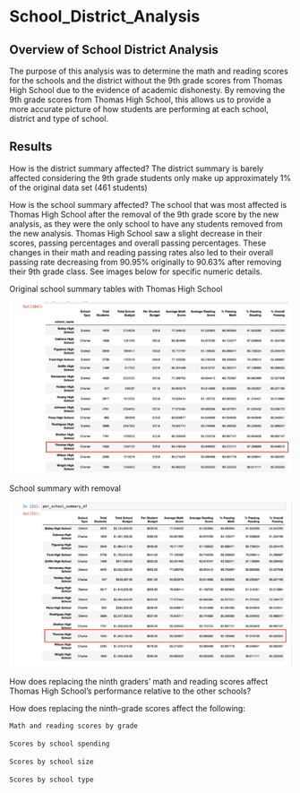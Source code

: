 # School_District_Analysis
## Overview of School District Analysis
The purpose of this analysis was to determine the math and reading scores for the schools and the district without the 9th grade scores from Thomas High School due to the evidence of academic dishonesty. By removing the 9th grade scores from Thomas High School, this allows us to provide a more accurate picture of how students are performing at each school, district and type of school. 

## Results
  How is the district summary affected?
  The district summary is barely affected considering the 9th grade students only make up approximately 1% of the original data set (461 students)
  
  How is the school summary affected?
  The school that was most affected is Thomas High School after the removal of the 9th grade score by the new analysis, as they were the only school to have any students removed from the new analysis. Thomas High School saw a slight decrease in their scores, passing percentages and overall passing percentages.  These changes in their math and reading passing rates also led to their overall passing rate decreasing from 90.95% originally to 90.63% after removing their 9th grade class. See images below for specific numeric details. 
  
  Original school summary tables with Thomas High School
  
  ![Resources/Original_school_summary](/Resources/Original_school_summary.png)
  
  School summary with removal 
  
  ![Resources/Removal_school_summary](/Resources/Removal_school_summary.png)
  
  How does replacing the ninth graders’ math and reading scores affect Thomas High School’s performance relative to the other schools?
  
  How does replacing the ninth-grade scores affect the following:
  
    Math and reading scores by grade
    
    Scores by school spending
    
    Scores by school size
    
    Scores by school type
